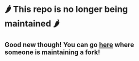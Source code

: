 # :hot_pepper: This repo is no longer being maintained :hot_pepper:

## Good new though! You can go [here](https://github.com/maicki/why-did-you-update) where someone is maintaining a fork!
